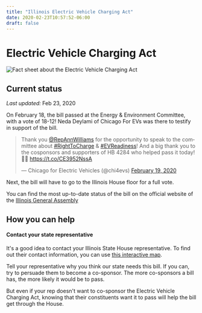 ```yaml
---
title: "Illinois Electric Vehicle Charging Act"
date: 2020-02-23T10:57:52-06:00
draft: false
---
```


# Electric Vehicle Charging Act

![Fact sheet about the Electric Vehicle Charging Act][hb_4824_fact_sheet]

## Current status

*Last updated:* Feb 23, 2020

On February 18, the bill passed at the Energy & Environment Committee, with a vote of 18-12! Neda Deylami of Chicago For EVs
was there to testify in support of the bill.

<blockquote class="twitter-tweet" data-dnt="true"><p lang="en" dir="ltr">Thank you <a href="https://twitter.com/RepAnnWilliams?ref_src=twsrc%5Etfw">@RepAnnWilliams</a> for the opportunity to speak to the committee about <a href="https://twitter.com/hashtag/RightToCharge?src=hash&amp;ref_src=twsrc%5Etfw">#RightToCharge</a> &amp; <a href="https://twitter.com/hashtag/EVReadiness?src=hash&amp;ref_src=twsrc%5Etfw">#EVReadiness</a>! And a big thank you to the cosponsors and supporters of HB 4284 who helped pass it today! ✊🏽 <a href="https://t.co/CE3952NssA">https://t.co/CE3952NssA</a></p>&mdash; Chicago for Electric Vehicles (@chi4evs) <a href="https://twitter.com/chi4evs/status/1229932609872056321?ref_src=twsrc%5Etfw">February 19, 2020</a></blockquote> <script async src="https://platform.twitter.com/widgets.js" charset="utf-8"></script> 

Next, the bill will have to go to the Illinois House floor for a full vote.

You can find the most up-to-date status of the bill on the official website of 
the [Illinois General Assembly](http://www.ilga.gov/legislation/BillStatus.asp?DocNum=4284&GAID=15&DocTypeID=HB&LegID=123342&SessionID=108&SpecSess=&Session=&GA=101)


## How you can help

#### Contact your state representative

It's a good idea to contact your Illinois State House representative. To find out their contact information, 
you can use [this interactive map](https://www.illinoispolicy.org/maps/illinois-house/). 

Tell your representative why you think our state needs this bill. If you can, try to persuade them to become a co-sponsor. The more
co-sponsors a bill has, the more likely it would be to pass.

But even if your rep doesn't want to co-sponsor the Electric Vehicle Charging Act, knowing that their constituents 
want it to pass will help the bill get through the House.

[hb_4824_fact_sheet]: /images/info/support_hb_4284.png
